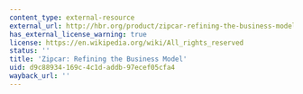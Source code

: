 ```yaml
---
content_type: external-resource
external_url: http://hbr.org/product/zipcar-refining-the-business-model/an/803096-PDF-ENG
has_external_license_warning: true
license: https://en.wikipedia.org/wiki/All_rights_reserved
status: ''
title: 'Zipcar: Refining the Business Model'
uid: d9c88934-169c-4c1d-addb-97ecef05cfa4
wayback_url: ''
---
```

